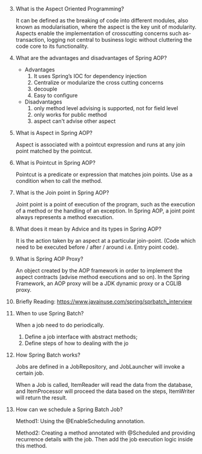3. What is the Aspect Oriented Programming? 

   It can be defined as the breaking of code into different modules, also known as modularisation, where the aspect is the key unit of modularity. Aspects enable the implementation of crosscutting concerns such as- transaction, logging not central to business logic without cluttering the code core to its functionality.

4. What are the advantages and disadvantages of Spring AOP? 

   - Advantages
     1. It uses Spring’s IOC for dependency injection
     2. Centralize or modularize the cross cutting concerns
     3. decouple
     4. Easy to configure
   - Disadvantages
     1. only method level advising is supported, not for field level
     2. only works for public method 
     3. aspect can't advise other aspect

5. What is Aspect in Spring AOP? 

   Aspect is associated with a pointcut expression and runs at any join point matched by the pointcut.

6. What is Pointcut in Spring AOP? 

   Pointcut is a predicate or expression that matches join points. Use as a condition when to call the method.

7. What is the Join point in Spring AOP? 

   Joint point is a point of execution of the program, such as the execution of a method or the handling of an exception. In Spring AOP, a joint point always represents a method execution.

8. What does it mean by Advice and its types in Spring AOP? 

   It is the action taken by an aspect at a particular join-point. (Code which need to be executed before / after / around i.e. Entry point code).

9. What is Spring AOP Proxy? 

   An object created by the AOP framework in order to implement the aspect contracts (advise method executions and so on). In the Spring Framework, an AOP proxy will be a JDK dynamic proxy or a CGLIB proxy.

10. Briefly Reading: https://www.javainuse.com/spring/sprbatch_interview 

11. When to use Spring Batch?

    When a job need to do periodically.

    1. Define a job interface with abstract methods;
    2. Define steps of how to dealing with the jo

12. How Spring Batch works? 

    Jobs are defined in a JobRepository, and JobLauncher will invoke a certain job. 

    When a Job is called, ItemReader will read the data from the database, and ItemProcessor will proceed the data based on the steps, ItemWriter will return the result.

13. How can we schedule a Spring Batch Job?

    Method1: Using the @EnableScheduling annotation.

    Method2: Creating a method annotated with @Scheduled and providing recurrence details with the job. Then add the job execution logic inside this method.